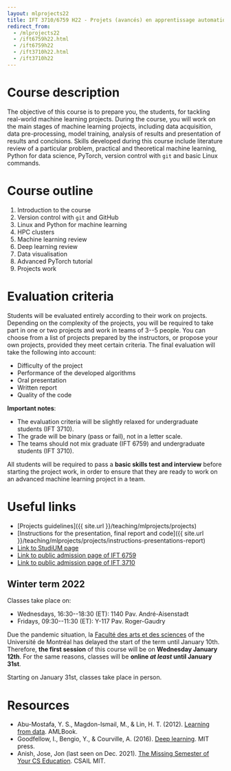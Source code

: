 ```yaml
---
layout: mlprojects22
title: IFT 3710/6759 H22 - Projets (avancés) en apprentissage automatique
redirect_from:
  - /mlprojects22
  - /ift6759h22.html
  - /ift6759h22
  - /ift3710h22.html
  - /ift3710h22
---
```


# Course description

The objective of this course is to prepare you, the students, for tackling real-world machine learning projects. During the course, you will work on the main stages of machine learning projects, including data acquisition, data pre-processing, model training, analysis of results and presentation of results and conclsions. Skills developed during this course include literature review of a particular problem, practical and theoretical machine learning, Python for data science, PyTorch, version control with `git` and basic Linux commands.

# Course outline

1. Introduction to the course
2. Version control with `git` and GitHub
3. Linux and Python for machine learning
4. HPC clusters
5. Machine learning review
6. Deep learning review
7. Data visualisation
8. Advanced PyTorch tutorial
9. Projects work

# Evaluation criteria

Students will be evaluated entirely according to their work on projects. Depending on the complexity of the projects, you will be required to take part in one or two projects and work in teams of 3--5 people. You can choose from a list of projects prepared by the instructors, or propose your own projects, provided they meet certain criteria. The final evaluation will take the following into account:

* Difficulty of the project
* Performance of the developed algorithms
* Oral presentation
* Written report
* Quality of the code

**Important notes**: 
* The evaluation criteria will be slightly relaxed for undergraduate students (IFT 3710).
* The grade will be binary (pass or fail), not in a letter scale.
* The teams should not mix graduate (IFT 6759) and undergraduate students (IFT 3710).

All students will be required to pass a **basic skills test and interview** before starting the project work, in order to ensure that they are ready to work on an advanced machine learning project in a team.

# Useful links

* [Projects guidelines]({{ site.url }}/teaching/mlprojects/projects)
* [Instructions for the presentation, final report and code]({{ site.url }}/teaching/mlprojects/projects/instructions-presentations-report)
* [Link to StudiUM page](https://studium.umontreal.ca/course/view.php?id=219252)
* [Link to public admission page of IFT 6759](https://admission.umontreal.ca/cours-et-horaires/cours/ift-6759/)
* [Link to public admission page of IFT 3710](https://admission.umontreal.ca/cours-et-horaires/cours/ift-3710/)

## Winter term 2022

Classes take place on:

* Wednesdays, 16:30--18:30 (ET): 1140 Pav. André-Aisenstadt
* Fridays, 09:30--11:30 (ET): Y-117 Pav. Roger-Gaudry

Due the pandemic situation, la [Faculté des arts et des sciences](https://fas.umontreal.ca/accueil/) of the Université de Montréal has delayed the start of the term until January 10th. Therefore, **the first session** of this course will be on **Wednesday January 12th**. For the same reasons, classes will be **online _at least_ until January 31st**.

Starting on January 31st, classes take place in person.

# Resources

* Abu-Mostafa, Y. S., Magdon-Ismail, M., & Lin, H. T. (2012). [Learning from data](https://work.caltech.edu/textbook.html). AMLBook.
* Goodfellow, I., Bengio, Y., & Courville, A. (2016). [Deep learning](https://www.deeplearningbook.org/). MIT press.
* Anish, Jose, Jon (last seen on Dec. 2021). [The Missing Semester of Your CS Education](https://missing.csail.mit.edu/). CSAIL MIT.

